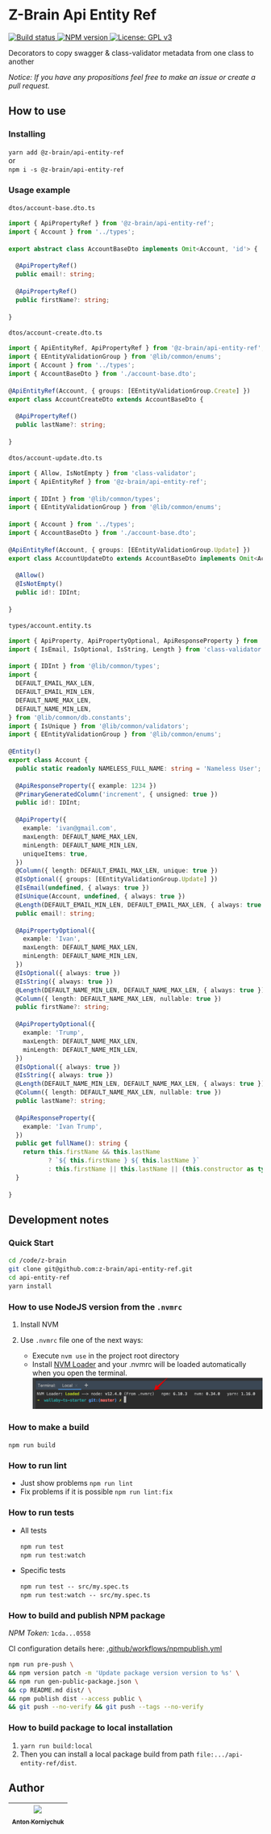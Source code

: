 # Z-Brain Api Entity Ref

<p>
  <a target="_blank" href="https://github.com/z-brain/api-entity-ref/actions?query=workflow%3A%22Build%22">
    <img alt="Build status" src="https://github.com/z-brain/api-entity-ref/workflows/Build/badge.svg">
  </a>
  <a target="_blank" href="https://www.npmjs.com/package/@z-brain/api-entity-ref">
    <img alt="NPM version" src="https://img.shields.io/npm/v/@z-brain/api-entity-ref.svg">
  </a>
  <a target="_blank" href="https://www.gnu.org/licenses/gpl-3.0">
    <img alt="License: GPL v3" src="https://img.shields.io/badge/License-GPLv3-blue.svg">
  </a>
</p>

Decorators to copy swagger & class-validator metadata from one class to another

*Notice: If you have any propositions feel free to make an issue or create a pull request.*

## How to use

### Installing

`yarn add @z-brain/api-entity-ref`  
or  
`npm i -s @z-brain/api-entity-ref`

### Usage example

`dtos/account-base.dto.ts`
```typescript
import { ApiPropertyRef } from '@z-brain/api-entity-ref';
import { Account } from '../types';

export abstract class AccountBaseDto implements Omit<Account, 'id'> {

  @ApiPropertyRef()
  public email!: string;

  @ApiPropertyRef()
  public firstName?: string;

}
```

`dtos/account-create.dto.ts`
```typescript
import { ApiEntityRef, ApiPropertyRef } from '@z-brain/api-entity-ref';
import { EEntityValidationGroup } from '@lib/common/enums';
import { Account } from '../types';
import { AccountBaseDto } from './account-base.dto';

@ApiEntityRef(Account, { groups: [EEntityValidationGroup.Create] })
export class AccountCreateDto extends AccountBaseDto {

  @ApiPropertyRef()
  public lastName?: string;

}
```

`dtos/account-update.dto.ts`
```typescript
import { Allow, IsNotEmpty } from 'class-validator';
import { ApiEntityRef } from '@z-brain/api-entity-ref';

import { IDInt } from '@lib/common/types';
import { EEntityValidationGroup } from '@lib/common/enums';

import { Account } from '../types';
import { AccountBaseDto } from './account-base.dto';

@ApiEntityRef(Account, { groups: [EEntityValidationGroup.Update] })
export class AccountUpdateDto extends AccountBaseDto implements Omit<Account, 'fullName'> {

  @Allow()
  @IsNotEmpty()
  public id!: IDInt;

}
```

`types/account.entity.ts`
```typescript
import { ApiProperty, ApiPropertyOptional, ApiResponseProperty } from '@nestjs/swagger';
import { IsEmail, IsOptional, IsString, Length } from 'class-validator';

import { IDInt } from '@lib/common/types';
import {
  DEFAULT_EMAIL_MAX_LEN,
  DEFAULT_EMAIL_MIN_LEN,
  DEFAULT_NAME_MAX_LEN,
  DEFAULT_NAME_MIN_LEN,
} from '@lib/common/db.constants';
import { IsUnique } from '@lib/common/validators';
import { EEntityValidationGroup } from '@lib/common/enums';

@Entity()
export class Account {
  public static readonly NAMELESS_FULL_NAME: string = 'Nameless User';

  @ApiResponseProperty({ example: 1234 })
  @PrimaryGeneratedColumn('increment', { unsigned: true })
  public id!: IDInt;

  @ApiProperty({
    example: 'ivan@gmail.com',
    maxLength: DEFAULT_NAME_MAX_LEN,
    minLength: DEFAULT_NAME_MIN_LEN,
    uniqueItems: true,
  })
  @Column({ length: DEFAULT_EMAIL_MAX_LEN, unique: true })
  @IsOptional({ groups: [EEntityValidationGroup.Update] })
  @IsEmail(undefined, { always: true })
  @IsUnique(Account, undefined, { always: true })
  @Length(DEFAULT_EMAIL_MIN_LEN, DEFAULT_EMAIL_MAX_LEN, { always: true })
  public email!: string;

  @ApiPropertyOptional({
    example: 'Ivan',
    maxLength: DEFAULT_NAME_MAX_LEN,
    minLength: DEFAULT_NAME_MIN_LEN,
  })
  @IsOptional({ always: true })
  @IsString({ always: true })
  @Length(DEFAULT_NAME_MIN_LEN, DEFAULT_NAME_MAX_LEN, { always: true })
  @Column({ length: DEFAULT_NAME_MAX_LEN, nullable: true })
  public firstName?: string;

  @ApiPropertyOptional({
    example: 'Trump',
    maxLength: DEFAULT_NAME_MAX_LEN,
    minLength: DEFAULT_NAME_MIN_LEN,
  })
  @IsOptional({ always: true })
  @IsString({ always: true })
  @Length(DEFAULT_NAME_MIN_LEN, DEFAULT_NAME_MAX_LEN, { always: true })
  @Column({ length: DEFAULT_NAME_MAX_LEN, nullable: true })
  public lastName?: string;

  @ApiResponseProperty({
    example: 'Ivan Trump',
  })
  public get fullName(): string {
    return this.firstName && this.lastName
           ? `${ this.firstName } ${ this.lastName }`
           : this.firstName || this.lastName || (this.constructor as typeof Account).NAMELESS_FULL_NAME;
  }

}
```

## Development notes

### Quick Start

```bash
cd /code/z-brain
git clone git@github.com:z-brain/api-entity-ref.git
cd api-entity-ref
yarn install
```

### How to use NodeJS version from the `.nvmrc`

1. Install NVM
2. Use `.nvmrc` file one of the next ways:

    * Execute `nvm use` in the project root directory
    * Install [NVM Loader](https://github.com/korniychuk/ankor-shell) and your .nvmrc will be loaded automatically when you open the terminal.
      ![NVM Loader demo](./resources/readme.nvm-loader.png)

### How to make a build

`npm run build`

### How to run lint

* Just show problems `npm run lint`
* Fix problems if it is possible `npm run lint:fix`

### How to run tests

* All tests

  `npm run test`  
  `npm run test:watch`
* Specific tests

  `npm run test -- src/my.spec.ts`  
  `npm run test:watch -- src/my.spec.ts`

### How to build and publish NPM package

*NPM Token:* `1cda...0558`

CI configuration details here: [.github/workflows/npmpublish.yml](.github/workflows/npmpublish.yml)

```bash
npm run pre-push \
&& npm version patch -m 'Update package version version to %s' \
&& npm run gen-public-package.json \
&& cp README.md dist/ \
&& npm publish dist --access public \
&& git push --no-verify && git push --tags --no-verify
```

### How to build package to local installation

1. `yarn run build:local`
2. Then you can install a local package build from path `file:.../api-entity-ref/dist`.

## Author

| [<img src="https://www.korniychuk.pro/avatar.jpg" width="100px;"/><br /><sub>Anton Korniychuk</sub>](https://korniychuk.pro) |
| :---: |
